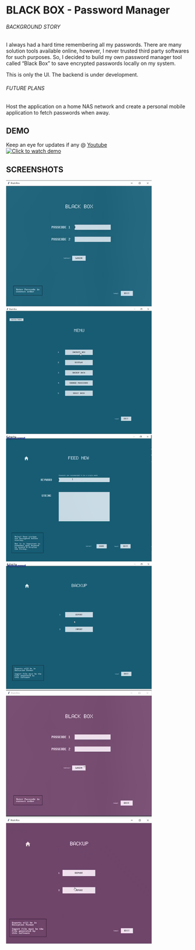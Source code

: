 # BLACK BOX - Password Manager

###### BACKGROUND STORY
I always had a hard time remembering all my passwords. There are many solution tools available online, however, I never trusted third party softwares for such purposes. So, I decided to build my own password manager tool called “Black Box” to save encrypted passwords locally on my system.

This is only the UI. The backend is under development.
###### FUTURE PLANS
Host the application on a home NAS network and create a personal mobile application to fetch passwords when away. 
## DEMO
Keep an eye for updates if any @ [Youtube](https://www.youtube.com/channel/UCevdb-ICQGDpyDTzo8-xK8Q)<br>
[![Click to watch demo](https://img.youtube.com/vi/3zQMA-r2u7c/hqdefault.jpg)](https://youtu.be/3zQMA-r2u7c "Black Box - Password Manager")

## SCREENSHOTS

<img src="dump/image-20201201210513312.png" width="400">

<img src="dump/image-20201201210549130.png" width="400">

<img src="dump/image-20201201210605880.png" width="400">

<img src="dump/image-20201201210622084.png" width="400">

<img src="dump/image-20201201210658039.png" width="400">

<img src="dump/image-20201201210720932.png" width="400">
